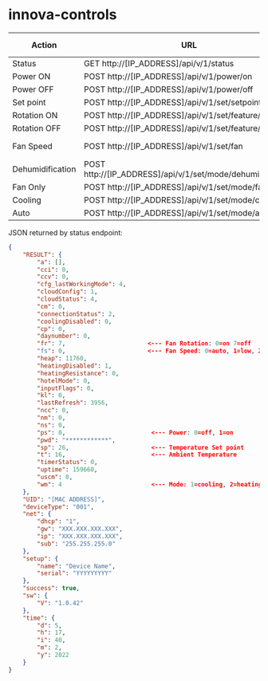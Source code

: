 # innova-controls

|Action|URL|Data Needed|Extra Info|
|---|---|---|---|
|Status|GET http://[IP_ADDRESS]/api/v/1/status||Returns json object|
|Power ON|POST http://[IP_ADDRESS]/api/v/1/power/on|||
|Power OFF|POST http://[IP_ADDRESS]/api/v/1/power/off|||
|Set point|POST http://[IP_ADDRESS]/api/v/1/set/setpoint|p_temp=24||
|Rotation ON|POST http://[IP_ADDRESS]/api/v/1/set/feature/rotation|value=0||
|Rotation OFF|POST http://[IP_ADDRESS]/api/v/1/set/feature/rotation|value=7||
|Fan Speed|POST http://[IP_ADDRESS]/api/v/1/set/fan|value=[0-3]|0=auto,1=low,2=med,3=high,4=high++|
|Dehumidification|POST http://[IP_ADDRESS]/api/v/1/set/mode/dehumidification|||
|Fan Only|POST http://[IP_ADDRESS]/api/v/1/set/mode/fanonly|||
|Cooling|POST http://[IP_ADDRESS]/api/v/1/set/mode/cooling|||
|Auto|POST http://[IP_ADDRESS]/api/v/1/set/mode/auto|||


JSON returned by status endpoint:
```json
{
    "RESULT": {
        "a": [],
        "cci": 0,
        "ccv": 0,
        "cfg_lastWorkingMode": 4,
        "cloudConfig": 1,
        "cloudStatus": 4,
        "cm": 0,
        "connectionStatus": 2,
        "coolingDisabled": 0,
        "cp": 0,
        "daynumber": 0,
        "fr": 7,                       <--- Fan Rotation: 0=on 7=off
        "fs": 0,                       <--- Fan Speed: 0=auto, 1=low, 2=med, 3=high, 4=high++
        "heap": 11760,
        "heatingDisabled": 1,
        "heatingResistance": 0,
        "hotelMode": 0,
        "inputFlags": 0,
        "kl": 0,
        "lastRefresh": 3956,
        "ncc": 0,
        "nm": 0,
        "ns": 0,
        "ps": 0,                        <--- Power: 0=off, 1=on
        "pwd": "************",
        "sp": 26,                       <--- Temperature Set point
        "t": 16,                        <--- Ambient Temperature
        "timerStatus": 0,
        "uptime": 159660,
        "uscm": 0,
        "wm": 4                         <--- Mode: 1=cooling, 2=heating, 3=dehumidification, 4=fanonly. 5=auto
    },
    "UID": "[MAC ADDRESS]",
    "deviceType": "001",
    "net": {
        "dhcp": "1",
        "gw": "XXX.XXX.XXX.XXX",
        "ip": "XXX.XXX.XXX.XXX",
        "sub": "255.255.255.0"
    },
    "setup": {
        "name": "Device Name",
        "serial": "YYYYYYYYY"
    },
    "success": true,
    "sw": {
        "V": "1.0.42"
    },
    "time": {
        "d": 5,
        "h": 17,
        "i": 40,
        "m": 2,
        "y": 2022
    }
}

```
